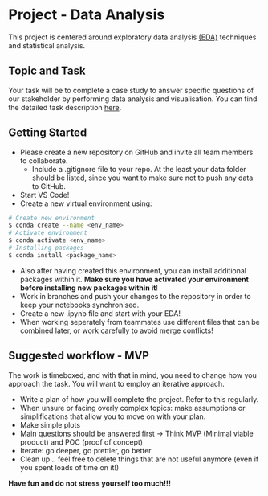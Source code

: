 # Project - Data Analysis

This project is centered around exploratory data 
analysis [(EDA)](Terezas_EDA_Checklist.pdf) techniques and statistical analysis.

## Topic and Task

Your task will be to complete a case study to answer specific questions of our stakeholder by performing data analysis and visualisation. 
You can find the detailed task description [here](Assignment.md).

## Getting Started

- Please create a new repository on GitHub and invite all team members to collaborate.
  - Include a .gitignore file to your repo. At the least your data folder should be listed, since you want to make sure not to push any data to GitHub.
- Start VS Code!
- Create a new virtual environment using:  
```BASH 
# Create new environment
$ conda create --name <env_name>
# Activate environment 
$ conda activate <env_name>
# Installing packages 
$ conda install <package_name>
```
- Also after having created this environment, you can install additional packages within it. **Make sure you have activated your environment before installing new packages within it**!
- Work in branches and push your changes to the repository in order to keep your notebooks synchronised.
- Create a new .ipynb file and start with your EDA!
- When working seperately from teammates use different files that can be combined later, or work carefully to avoid merge conflicts!


## Suggested workflow - MVP
The work is timeboxed, and with that in mind, you need to change how you approach the task. You will want to employ an iterative approach. 

* Write a plan of how you will complete the project. Refer to this regularly.
* When unsure or facing overly complex topics: make assumptions or simplifications that allow you to move on with your plan.
* Make simple plots
* Main questions should be answered first -> Think MVP (Minimal viable product) and POC (proof of concept) 
* Iterate: go deeper, go prettier, go better
* Clean up .. feel free to delete things that are not useful anymore (even if you spent loads of time on it!)
 

**Have fun and do not stress yourself too much!!!**

